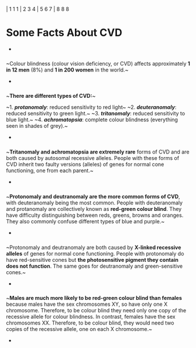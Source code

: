 
| 1 1 1
| 2 3 4
| 5 6 7
| 8 8 8

# Some Facts About CVD 

<p />
<f-hr />
<p />

-


### <f-fact-icon /> 

~Colour blindness (colour vision deficiency, or CVD) affects approximately **1 in 12 men** (8%) and **1 in 200 women** in the world.~

-

### <f-fact-icon /> 

~**There are different types of CVD:**~

~1. ***protanomaly***: reduced sensitivity to red light~
~2. ***deuteranomaly***:  reduced sensitivity to green light.~
~3. ***tritanomaly***: reduced sensitivity to blue light.~
~4. ***achromatopsia***: complete colour blindness (everything seen in shades of grey).~

-

### <f-fact-icon /> 

~**Tritanomaly and achromatopsia are extremely rare** forms of CVD and are both caused by autosomal recessive alleles. People with these forms of CVD inherit two faulty versions (alleles) of genes for normal cone functioning, one from each parent.~

-

### <f-fact-icon />  

~**Protonomaly and deutranomaly are the more common forms of CVD**, with deuteranomaly being the most common. People with deuteranomaly and protanomaly are collectively known as **red-green colour blind**. They have difficulty distinguishing between reds, greens, browns and oranges. They also commonly confuse different types of blue and purple.~

-

### <f-fact-icon /> 

~Protonomaly and deutranomaly are both caused by **X-linked recessive alleles** of genes for normal cone functioning. People with protonomaly do have red-sensitive cones but **the photosensitive pigment they contain does not function**. The same goes for deutranomaly and green-sensitive cones.~

-

### <f-fact-icon />

~**Males are much more likely to be red-green colour blind than females** because males have the sex chromosomes XY, so have only one X chromosome. Therefore, to be colour blind they need only one copy of the recessive allele for colour blindness. In contrast, females have the sex chromosomes XX. Therefore, to be colour blind, they would need two copies of the recessive allele, one on each X chromosome.~

-

<f-hr />

<f-next-button />

<p /> 

<p /> 